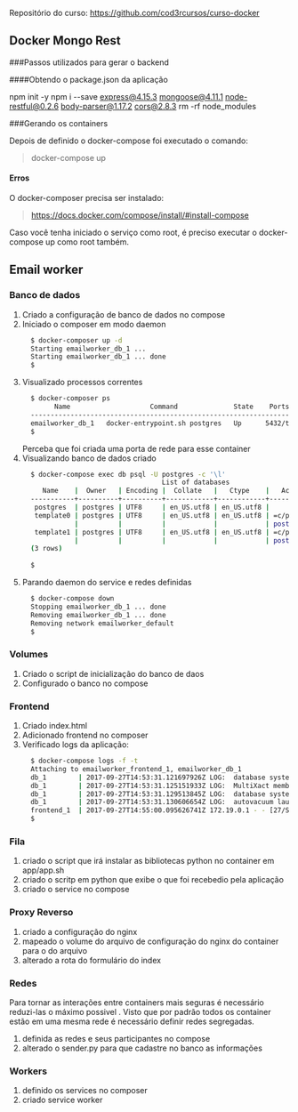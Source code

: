 
Repositório do curso: https://github.com/cod3rcursos/curso-docker

## Docker Mongo Rest

###Passos utilizados para gerar o backend

####Obtendo o package.json da aplicação

npm init -y
npm i --save express@4.15.3 mongoose@4.11.1 node-restful@0.2.6 body-parser@1.17.2 cors@2.8.3
rm -rf node_modules

###Gerando os containers

Depois de definido o docker-compose foi executado o comando:

>docker-compose up

#### Erros

O docker-composer precisa ser instalado:
> https://docs.docker.com/compose/install/#install-compose

Caso você tenha iniciado o serviço como root, é preciso executar o docker-compose up como root também.

## Email worker

### Banco de dados

1. Criado a configuração de banco de dados no compose
2. Iniciado o composer em modo daemon
    ```bash
      $ docker-composer up -d
      Starting emailworker_db_1 ... 
      Starting emailworker_db_1 ... done
      $
    ```
3. Visualizado processos correntes
    ```bash
      $ docker-composer ps
            Name                    Command              State    Ports  
      -------------------------------------------------------------------
      emailworker_db_1   docker-entrypoint.sh postgres   Up      5432/tcp
      $
    ```
    Perceba que foi criada uma porta de rede para esse container
4. Visualizando banco de dados criado
    ```bash
      $ docker-compose exec db psql -U postgres -c '\l' 
                                       List of databases
         Name    |  Owner   | Encoding |  Collate   |   Ctype    |   Access privileges   
      -----------+----------+----------+------------+------------+-----------------------
       postgres  | postgres | UTF8     | en_US.utf8 | en_US.utf8 | 
       template0 | postgres | UTF8     | en_US.utf8 | en_US.utf8 | =c/postgres          +
                 |          |          |            |            | postgres=CTc/postgres
       template1 | postgres | UTF8     | en_US.utf8 | en_US.utf8 | =c/postgres          +
                 |          |          |            |            | postgres=CTc/postgres
      (3 rows)
      
      $
    ```
5. Parando daemon do service e redes definidas
    ```bash
      $ docker-compose down 
      Stopping emailworker_db_1 ... done
      Removing emailworker_db_1 ... done
      Removing network emailworker_default
      $
    ```

### Volumes

1. Criado o script de inicialização do banco de daos
2. Configurado o banco no compose

### Frontend

1. Criado index.html
2. Adicionado frontend no composer
3. Verificado logs da aplicação:
   ```bash
     $ docker-compose logs -f -t 
     Attaching to emailworker_frontend_1, emailworker_db_1
     db_1        | 2017-09-27T14:53:31.121697926Z LOG:  database system was shut down at 2017-09-27 14:50:38 UTC
     db_1        | 2017-09-27T14:53:31.125151933Z LOG:  MultiXact member wraparound protections are now enabled
     db_1        | 2017-09-27T14:53:31.129513845Z LOG:  database system is ready to accept connections
     db_1        | 2017-09-27T14:53:31.130606654Z LOG:  autovacuum launcher started
     frontend_1  | 2017-09-27T14:55:00.095626741Z 172.19.0.1 - - [27/Sep/2017:14:55:00 +0000] "GET / HTTP/1.1" 200 606 "-"...
     $
   ```

### Fila

1. criado o script que irá instalar as bibliotecas python no container em app/app.sh
2. criado o scritp em python que exibe o que foi recebedio pela aplicação
3. criado o service no compose

### Proxy Reverso

1. criado a configuração do nginx
2. mapeado o volume do arquivo de configuração do nginx do container para o do arquivo
3. alterado a rota do formulário do index

### Redes
Para tornar as interações entre containers mais seguras é necessário reduzi-las o máximo possivel
. Visto que por padrão todos os container estão em uma mesma rede é necessário definir redes segregadas.

1. definida as redes e seus participantes no compose
2. alterado o sender.py para que cadastre no banco as informações

### Workers
1. definido os services no composer
2. criado service worker